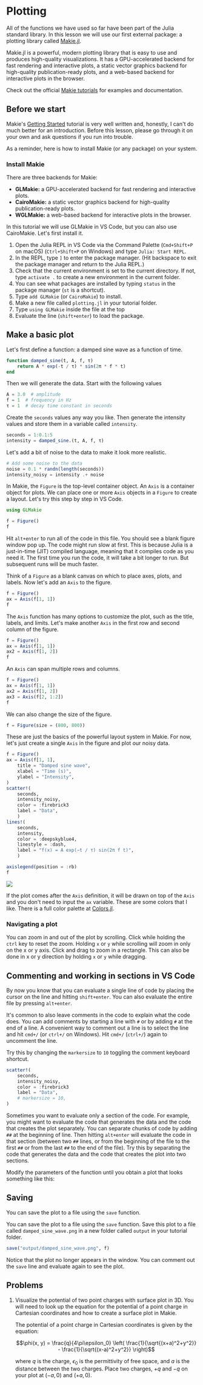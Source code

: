 # Plotting

All of the functions we have used so far have been part of the Julia standard library.
In this lesson we will use our first external package: a plotting library called [Makie.jl](https://makie.org).

Makie.jl is a powerful, modern plotting library that is easy to use and produces high-quality visualizations.
It has a GPU-accelerated backend for fast rendering and interactive plots, a static vector graphics backend for high-quality publication-ready plots, and a web-based backend for interactive plots in the browser.
 
Check out the official [Makie tutorials](https://docs.makie.org/stable/tutorials/getting-started) for examples and documentation.


## Before we start
Makie's [Getting Started](https://docs.makie.org/stable/tutorials/getting-started) tutorial is very well written and, honestly, I can't do much better for an introduction.
Before this lesson, please go through it on your own and ask questions if you run into trouble.

As a reminder, here is how to install Makie (or any package) on your system.


### Install Makie
There are three backends for Makie:
- **GLMakie:** a GPU-accelerated backend for fast rendering and interactive plots.
- **CairoMakie:** a static vector graphics backend for high-quality publication-ready plots.
- **WGLMakie:** a web-based backend for interactive plots in the browser.

In this tutorial we will use GLMakie in VS Code, but you can also use CairoMakie.
Let's first install it.

1. Open the Julia REPL in VS Code via the Command Palette (`Cmd+Shift+P` on macOS) (`Ctrl+Shift+P` on Windows) and type `Julia: Start REPL`.
2. In the REPL, type `]` to enter the package manager. (Hit backspace to exit the package manager and return to the Julia REPL.)
3. Check that the current environment is set to the current directory. If not, type `activate .` to create a new environment in the current folder.
4. You can see what packages are installed by typing `status` in the package manager (`st` is a shortcut).
5. Type `add GLMakie` (or `CairoMakie`) to install.
6. Make a new file called `plotting.jl` in your tutorial folder.
7. Type `using GLMakie` inside the file at the top
8. Evaluate the line (`shift+enter`) to load the package.


## Make a basic plot
Let's first define a function: a damped sine wave as a function of time.

```julia
function damped_sine(t, A, f, τ)
    return A * exp(-t / τ) * sin(2π * f * t)
end
```

Then we will generate the data.
Start with the following values

```julia
A = 3.0  # amplitude
f = 1  # frequency in Hz
τ = 1  # decay time constant in seconds
```

Create the `seconds` values any way you like.
Then generate the intensity values and store them in a variable called `intensity`.

```julia
seconds = 1:0.1:5
intensity = damped_sine.(t, A, f, τ)
```

Let's add a bit of noise to the data to make it look more realistic.

```julia
# Add some noise to the data
noise = 0.1 * randn(length(seconds))
intensity_noisy = intensity .+ noise
```

In Makie, the `Figure` is the top-level container object.
An `Axis` is a container object for plots.
We can place one or more `Axis` objects in a `Figure` to create a layout.
Let's try this step by step in VS Code.

```julia
using GLMakie

f = Figure()
f
```

Hit `alt+enter` to run all of the code in this file. You should see a blank figure window pop up.
The code might run slow at first.
This is because Julia is a just-in-time (JIT) compiled language, meaning that it compiles code as you need it.
The first time you run the code, it will take a bit longer to run.
But subsequent runs will be much faster.

Think of a `Figure` as a blank canvas on which to place axes, plots, and labels.
Now let's add an `Axis` to the figure.

```julia
f = Figure()
ax = Axis(f[1, 1])
f
```

The `Axis` function has many options to customize the plot, such as the title, labels, and limits.
Let's make another `Axis` in the first row and second column of the figure.

```julia
f = Figure()
ax = Axis(f[1, 1])
ax2 = Axis(f[1, 2])
f
```

An `Axis` can span multiple rows and columns.

```julia
f = Figure()
ax = Axis(f[1, 1])
ax2 = Axis(f[1, 2])
ax3 = Axis(f[2, 1:2])
f
```

We can also change the size of the figure.

```julia
f = Figure(size = (800, 800))
```

These are just the basics of the powerful layout system in Makie.
For now, let's just create a single `Axis` in the figure and plot our noisy data.

```julia
f = Figure()
ax = Axis(f[1, 1],
    title = "Damped sine wave",
    xlabel = "Time (s)",
    ylabel = "Intensity",
)
scatter!(
    seconds,
    intensity_noisy,
    color = :firebrick3
    label = "Data",
    )
lines!(
    seconds,
    intensity,
    color = :deepskyblue4,
    linestyle = :dash,
    label = "f(x) = A exp(−t / τ) sin(2π f t)",
    )

axislegend(position = :rb)
f
```
![](../images/damped_sine_wave.png)


If the plot comes after the `Axis` definition, it will be drawn on top of the `Axis` and you don't need to input the `ax` variable.
These are some colors that I like.
There is a full color palette at [Colors.jl](https://juliagraphics.github.io/Colors.jl/latest/namedcolors/).


### Navigating a plot
You can zoom in and out of the plot by scrolling.
Click while holding the `ctrl` key to reset the zoom.
Holding `x` or `y` while scrolling will zoom in only on the x or y axis.
Click and drag to zoom in a rectangle.
This can also be done in x or y direction by holding `x` or `y` while dragging.


## Commenting and working in sections in VS Code
By now you know that you can evaluate a single line of code by placing the cursor on the line and hitting `shift+enter`.
You can also evaluate the entire file by pressing `alt+enter`.

It's common to also leave comments in the code to explain what the code does.
You can add comments by starting a line with `#` or by adding `#` at the end of a line.
A convenient way to comment out a line is to select the line and hit `cmd+/` (or `ctrl+/` on Windows).
Hit `cmd+/` (`ctrl+/`) again to uncomment the line.

Try this by changing the `markersize` to `10` toggling the comment keyboard shortcut.

```julia
scatter!(
    seconds,
    intensity_noisy,
    color = :firebrick3
    label = "Data",
    # markersize = 10,
)
```

Sometimes you want to evaluate only a section of the code.
For example, you might want to evaluate the code that generates the data and the code that creates the plot separately.
You can separate chunks of code by adding `##` at the beginning of line.
Then hitting `alt+enter` will evaluate the code in that section (between two `##` lines, or from the beginning of the file to the first `##` or from the last `##` to the end of the file).
Try this by separating the code that generates the data and the code that creates the plot into two sections.

Modify the parameters of the function until you obtain a plot that looks something like this:


## Saving
You can save the plot to a file using the `save` function.

You can save the plot to a file using the `save` function.
Save this plot to a file called `damped_sine_wave.png` in a new folder called `output` in your tutorial folder.

```julia
save("output/damped_sine_wave.png", f)
```

Notice that the plot no longer appears in the window.
You can comment out the `save` line and evaluate again to see the plot.


## Problems
1. Visualize the potential of two point charges with surface plot in 3D.
You will need to look up the equation for the potential of a point charge in Cartesian coordinates and how to create a surface plot in Makie.

    The potential of a point charge in Cartesian coordinates is given by the equation:

    $$\phi(x, y) = \frac{q}{4\pi\epsilon_0} \left( \frac{1}{\sqrt{(x+a)^2+y^2}} - \frac{1}{\sqrt{(x-a)^2+y^2}} \right)$$

    where $q$ is the charge, $\epsilon_0$ is the permittivity of free space, and $a$ is the distance between the two charges.
    Place two charges, $+q$ and $-q$ on your plot at $(-a, 0)$ and $(+a, 0)$.

